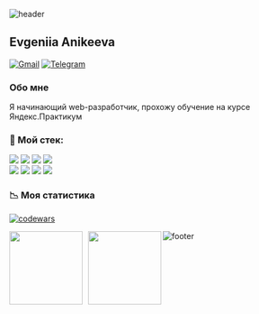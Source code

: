 ![header](https://capsule-render.vercel.app/api?type=waving&color=gradient&height=100&section=header&text=&fontSize=90)
## Evgeniia Anikeeva
<a href="mailto:evgeniiaanikeeva@gmail.com">![Gmail](https://img.shields.io/badge/Gmail-evgeniiaanikeeva@gmail.com-informational?style=flat&logo=gmail&logoColor=white&labelColor=D14836)</a> <a href="https://t.me/Evgeniia_Anikeeva">![Telegram](https://img.shields.io/badge/Telegram-Evgeniia_Anikeeva-informational?style=flat&logo=telegram&logoColor=white)</a>

### Обо мне
Я начинающий web-разработчик, прохожу обучение на курсе Яндекс.Практикум

### 🔧 Мой стек:
![](https://img.shields.io/badge/JavaScript-informational?style=flat&logo=javascript&logoColor=%23F7DF1E&color=grey)
![](https://img.shields.io/badge/-React-informational?style=flat&logo=react&logoColor=61DBFB&color=grey)
![](https://img.shields.io/badge/-CSS3-informational?style=flat&logo=css3&logoColor=white&color=2965f1)
![](https://img.shields.io/badge/-HTML5-informational?style=flat&logo=html5&logoColor=white&color=e34c26)</br>
![](https://img.shields.io/badge/node.js-informational?style=flat&logo=node.js&logoColor=white)
![](https://img.shields.io/badge/mongodb-informational?style=flat&logo=mongodb&logoColor=47A248)
![](https://img.shields.io/badge/figma-informational?style=flat&logo=figma&logoColor=F24E1E)
![](https://img.shields.io/badge/git-informational?style=flat&logo=git&logoColor=white)

### 📉 Моя статистика 
[![codewars](https://www.codewars.com/users/Evgeniia2405/badges/large)](https://www.codewars.com/users/Evgeniia2405)   

<div>
<a href="https://github-readme-stats.vercel.app/api?username=Evgeniia2405&hide=contribs&show_icons=true">
  <img  align="left" height="130" style="margin-right: 10px" src="https://github-readme-stats.vercel.app/api?username=Evgeniia2405&hide=contribs&show_icons=true" />
</a>
<a href="https://github-readme-stats.vercel.app/api/top-langs/?username=Evgeniia2405&layout=compact">
  <img align="left" height="130" src="https://github-readme-stats.vercel.app/api/top-langs/?username=Evgeniia2405&layout=compact" />
</a>
</div>

![footer](https://capsule-render.vercel.app/api?type=waving&color=gradient&height=100&section=footer&text=&fontSize=90)
